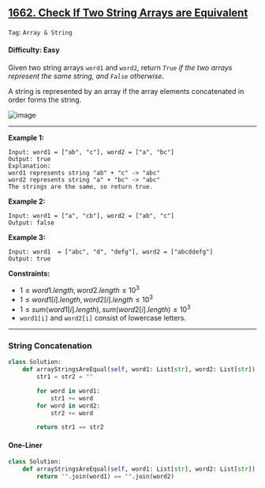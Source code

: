 ## [1662. Check If Two String Arrays are Equivalent](https://leetcode.com/problems/check-if-two-string-arrays-are-equivalent)

```Tag```: ```Array & String```

#### Difficulty: Easy

Given two string arrays ```word1``` and ```word2```, return _```True``` if the two arrays represent the same string, and ```False``` otherwise_.

A string is represented by an array if the array elements concatenated in order forms the string.

![image](https://github.com/quananhle/Python/assets/35042430/2fd60c9e-3861-45ac-b793-5e8ef7a5e998)

---

__Example 1:__
```
Input: word1 = ["ab", "c"], word2 = ["a", "bc"]
Output: true
Explanation:
word1 represents string "ab" + "c" -> "abc"
word2 represents string "a" + "bc" -> "abc"
The strings are the same, so return true.
```

__Example 2:__
```
Input: word1 = ["a", "cb"], word2 = ["ab", "c"]
Output: false
```

__Example 3:__
```
Input: word1  = ["abc", "d", "defg"], word2 = ["abcddefg"]
Output: true
```

__Constraints:__

- $1 \le word1.length, word2.length \le 10^3$
- $1 \le word1[i].length, word2[i].length \le 10^3$
- $1 \le sum(word1[i].length), sum(word2[i].length) \le 10^3$
- ```word1[i]``` and ```word2[i]``` consist of lowercase letters.

---

### String Concatenation

```Python
class Solution:
    def arrayStringsAreEqual(self, word1: List[str], word2: List[str]) -> bool:
        str1 = str2 = ""

        for word in word1:
            str1 += word
        for word in word2:
            str2 += word 

        return str1 == str2
```

#### One-Liner

```Python
class Solution:
    def arrayStringsAreEqual(self, word1: List[str], word2: List[str]) -> bool:
        return "".join(word1) == "".join(word2)
```
